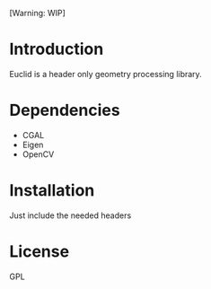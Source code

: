 [Warning: WIP]

# Introduction
Euclid is a header only geometry processing library.

# Dependencies
- CGAL
- Eigen
- OpenCV

# Installation
Just include the needed headers

# License
GPL
